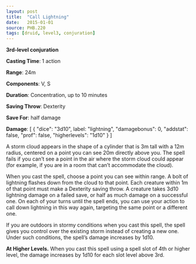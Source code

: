 ```yaml
---
layout: post
title:  "Call Lightning"
date:   2015-01-01
source: PHB.220
tags: [druid, level3, conjuration]
---
```


**3rd-level conjuration**

**Casting Time**: 1 action

**Range**: 24m

**Components**: V, S

**Duration**: Concentration, up to 10 minutes

**Saving Throw**: Dexterity

**Save For**: half damage

**Damage**: [ { "dice": "3d10", label: "lightning", "damagebonus": 0, "addstat": false, "prof": false, "higherlevels": "1d10" } ]

A storm cloud appears in the shape of a cylinder that is 3m tall with a 12m radius, centered on a point you can see 20m directly above you. The spell fails if you can’t see a point in the air where the storm cloud could appear (for example, if you are in a room that can’t accommodate the cloud).

When you cast the spell, choose a point you can see within range. A bolt of lightning flashes down from the cloud to that point. Each creature within 1m of that point must make a Dexterity saving throw. A creature takes 3d10 lightning damage on a failed save, or half as much damage on a successful one. On each of your turns until the spell ends, you can use your action to call down lightning in this way again, targeting the same point or a different one.

If you are outdoors in stormy conditions when you cast this spell, the spell gives you control over the existing storm instead of creating a new one. Under such conditions, the spell’s damage increases by 1d10.

**At Higher Levels.** When you cast this spell using a spell slot of 4th or higher level, the damage increases by 1d10 for each slot level above 3rd.
